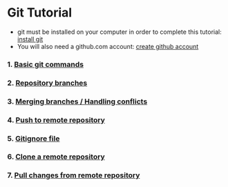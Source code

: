 # Git Tutorial
 - git must be installed on your computer in order to complete this tutorial: [install git]( https://git-scm.com/book/en/v2/Getting-Started-Installing-Git)
 - You will also need a github.com account: [create github account](https://github.com/join?ref_cta=Sign+up)
### 1. [Basic git commands](docs/COMMANDS.md)
### 2. [Repository branches](docs/BRANCHES.md)
### 3. [Merging branches / Handling conflicts](docs/MERGE.md)
### 4. [Push to remote repository](docs/PUSH.md)
### 5. [Gitignore file](docs/GITIGNORE.md)
### 6. [Clone a remote repository](docs/CLONE.md)
### 7. [Pull changes from remote repository](docs/PULL.md)
